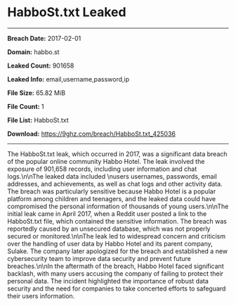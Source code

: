 # HabboSt.txt Leaked

------------
**Breach Date:** 2017-02-01

**Domain:** habbo.st

**Leaked Count:** 901658

**Leaked Info:** email,username,password,ip

**File Size:** 65.82 MiB

**File Count:** 1

**File List:** HabboSt.txt

**Download:** https://9ghz.com/breach/HabboSt.txt_425036

------------
The HabboSt.txt leak, which occurred in 2017, was a significant data breach of the popular online community Habbo Hotel. The leak involved the exposure of 901,658 records, including user information and chat logs.\n\nThe leaked data included \nusers usernames, passwords, email addresses, and achievements, as well as chat logs and other activity data. The breach was particularly sensitive because Habbo Hotel is a popular platform among children and teenagers, and the leaked data could have compromised the personal information of thousands of young users.\n\nThe initial leak came in April 2017, when a Reddit user posted a link to the HabboSt.txt file, which contained the sensitive information. The breach was reportedly caused by an unsecured database, which was not properly secured or monitored.\n\nThe leak led to widespread concern and criticism over the handling of user data by Habbo Hotel and its parent company, Sulake. The company later apologized for the breach and established a new cybersecurity team to improve data security and prevent future breaches.\n\nIn the aftermath of the breach, Habbo Hotel faced significant backlash, with many users accusing the company of failing to protect their personal data. The incident highlighted the importance of robust data security and the need for companies to take concerted efforts to safeguard their users information.
